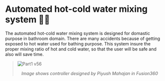 # Automated hot-cold water mixing system 🚿🛀 

The automated hot-cold water mixing system is designed for domastic purpose in bathroom domain. There are many accidents because of getting exposed to hot water used for bathing purpose. This system insure the proper mixing ratio of hot and cold water, so that the user will be safe and also will save time.

> ![Part1 v56](https://user-images.githubusercontent.com/71897685/146817378-ad76bb1b-8dac-4e6a-b097-ad9828195dda.jpg)
> <p align = 'center' ><i> Image shows controller designed by Piyush Mahajan in Fusion360 </i></p>
